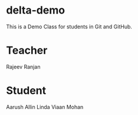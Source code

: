 
# delta-demo
This is a Demo Class for students in Git and GitHub.

# Teacher
Rajeev Ranjan

# Student
Aarush Allin Linda
Viaan Mohan